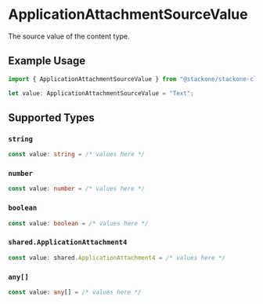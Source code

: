 # ApplicationAttachmentSourceValue

The source value of the content type.

## Example Usage

```typescript
import { ApplicationAttachmentSourceValue } from "@stackone/stackone-client-ts/sdk/models/shared";

let value: ApplicationAttachmentSourceValue = "Text";
```

## Supported Types

### `string`

```typescript
const value: string = /* values here */
```

### `number`

```typescript
const value: number = /* values here */
```

### `boolean`

```typescript
const value: boolean = /* values here */
```

### `shared.ApplicationAttachment4`

```typescript
const value: shared.ApplicationAttachment4 = /* values here */
```

### `any[]`

```typescript
const value: any[] = /* values here */
```

